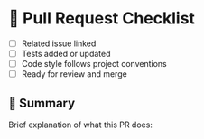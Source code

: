 # 🧪 Pull Request Checklist

- [ ] Related issue linked
- [ ] Tests added or updated
- [ ] Code style follows project conventions
- [ ] Ready for review and merge

## 📄 Summary

Brief explanation of what this PR does:
